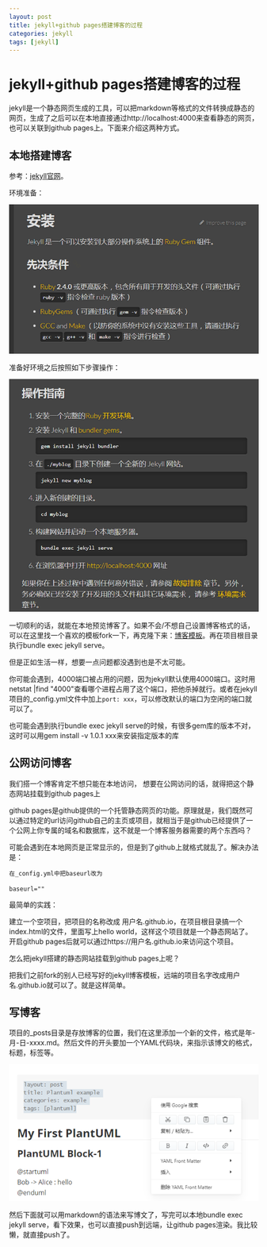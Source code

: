 ```yaml
---
layout: post
title: jekyll+github pages搭建博客的过程
categories: jekyll
tags: [jekyll]
---
```




# jekyll+github pages搭建博客的过程

jekyll是一个静态网页生成的工具，可以把markdown等格式的文件转换成静态的网页，生成了之后可以在本地直接通过http://localhost:4000来查看静态的网页，也可以关联到github pages上。下面来介绍这两种方式。

## 本地搭建博客

参考：[jekyll官网](https://www.jekyll.com.cn/)。

环境准备：

![](/assets/images/1.PNG)

准备好环境之后按照如下步骤操作：

![](/assets/images/2.PNG)

一切顺利的话，就能在本地预览博客了。如果不会/不想自己设置博客格式的话，可以在这里找一个喜欢的模板fork一下，再克隆下来：[博客模板](http://jekyllthemes.org/ )。再在项目根目录执行bundle exec jekyll serve。

但是正如生活一样，想要一点问题都没遇到也是不太可能。



你可能会遇到，4000端口被占用的问题，因为jekyll默认使用4000端口。这时用netstat |find "4000"查看哪个进程占用了这个端口，把他杀掉就行。或者在jekyll项目的_config.yml文件中加上`port: xxx`，可以修改默认的端口为空闲的端口就可以了。



也可能会遇到执行bundle exec jekyll serve的时候，有很多gem库的版本不对，这时可以用gem install -v 1.0.1 xxx来安装指定版本的库



## 公网访问博客

我们搭一个博客肯定不想只能在本地访问， 想要在公网访问的话，就得把这个静态网站挂载到github pages上

github pages是github提供的一个托管静态网页的功能。原理就是，我们既然可以通过特定的url访问github自己的主页或项目，就相当于是github已经提供了一个公网上你专属的域名和数据库，这不就是一个博客服务器需要的两个东西吗？

可能会遇到在本地网页是正常显示的，但是到了github上就格式就乱了。解决办法是：

`在_config.yml中把baseurl改为`

`baseurl=""`

最简单的实践：

建立一个空项目，把项目的名称改成 用户名.github.io，在项目根目录搞一个index.html的文件，里面写上hello world，这样这个项目就是一个静态网站了。开启github pages后就可以通过https://用户名.github.io来访问这个项目。

怎么把jekyll搭建的静态网站挂载到github pages上呢？

把我们之前fork的别人已经写好的jekyll博客模板，远端的项目名字改成用户名.github.io就可以了。就是这样简单。



## 写博客

项目的_posts目录是存放博客的位置，我们在这里添加一个新的文件，格式是年-月-日-xxxx.md。然后文件的开头要加一个YAML代码块，来指示该博文的格式，标题，标签等。

![](/assets/images/3.PNG)

然后下面就可以用markdown的语法来写博文了，写完可以本地bundle exec jekyll serve，看下效果，也可以直接push到远端，让github pages渲染。我比较懒，就直接push了。

